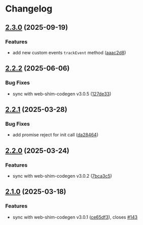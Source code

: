 # Changelog

## [2.3.0](https://github.com/OneSignal/onesignal-vue3/compare/2.2.2...2.3.0) (2025-09-19)

### Features

* add new custom events `trackEvent` method ([aaac2d8](https://github.com/OneSignal/onesignal-vue3/commit/aaac2d8b45e6aef390d2fd03e3372aa417556705))

## [2.2.2](https://github.com/OneSignal/onesignal-vue3/compare/2.2.1...2.2.2) (2025-06-06)

### Bug Fixes

* sync with web-shim-codegen v3.0.5 ([127de33](https://github.com/OneSignal/onesignal-vue3/commit/127de33d807f0458fe2471401c192e5b3d824ef3))

## [2.2.1](https://github.com/OneSignal/onesignal-vue3/compare/2.2.0...2.2.1) (2025-03-28)

### Bug Fixes

* add promise reject for init call ([da28464](https://github.com/OneSignal/onesignal-vue3/commit/da28464e8c233ae37824db57b349ab49f01fca55))

## [2.2.0](https://github.com/OneSignal/onesignal-vue3/compare/2.1.0...2.2.0) (2025-03-24)

### Features

* sync with web-shim-codegen v3.0.2 ([7bca3c5](https://github.com/OneSignal/onesignal-vue3/commit/7bca3c52704d04a55beb179f23ef5bd3d35e660f))

## [2.1.0](https://github.com/OneSignal/onesignal-vue3/compare/2.0.1...2.1.0) (2025-03-18)

### Features

* sync with web-shim-codegen v3.0.1 ([ce65df3](https://github.com/OneSignal/onesignal-vue3/commit/ce65df3d95781939b291ca79fed9639f29bf8a3e)), closes [#143](https://github.com/OneSignal/onesignal-vue3/issues/143)
